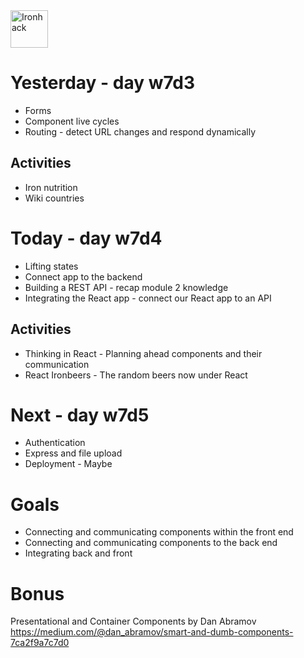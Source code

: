 <img src="https://raw.githubusercontent.com/webmad1019-1/w1d3-advanced-selectors-positioning-full-layout/master/img/ironhack.svg?sanitize=true" alt="Ironhack" width="60"/>

# Yesterday - day w7d3

- Forms
- Component live cycles
- Routing - detect URL changes and respond dynamically

## Activities

- Iron nutrition
- Wiki countries

# Today - day w7d4

- Lifting states
- Connect app to the backend
- Building a REST API - recap module 2 knowledge 
- Integrating the React app - connect our React app to an API

## Activities

- Thinking in React - Planning ahead components and their communication
- React Ironbeers - The random beers now under React

# Next - day w7d5

- Authentication
- Express and file upload
- Deployment - Maybe

# Goals

- Connecting and communicating components within the front end
- Connecting and communicating components to the back end
- Integrating back and front

# Bonus

Presentational and Container Components by Dan Abramov https://medium.com/@dan_abramov/smart-and-dumb-components-7ca2f9a7c7d0

